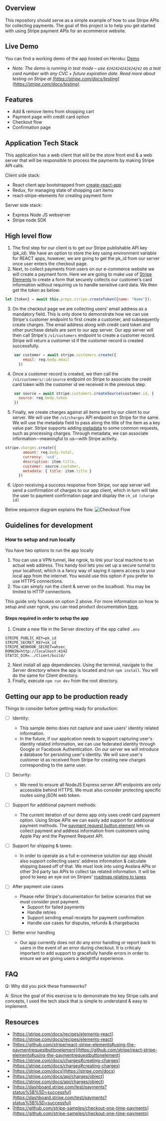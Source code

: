 ## Overview
This repository should serve as a simple example of how to use Stripe APIs for collecting payments. The goal of this project is to help you get started with using Stripe payment APIs for an ecommerce website. 
## Live Demo
 You can find a working demo of the app hosted on Heroku: [Demo](https://fast-retreat-49982.herokuapp.com/)
 - *Note: The demo is running in test mode – use `4242424242424242` as a test card number with any CVC + future expiration date.*
*Read more about testing on Stripe at  [https://stripe.com/docs/testing](https://stripe.com/docs/testing).*
## Features
 -   Add & remove items from shopping cart
 -   Payment page with credit card option
 -   Checkout flow
 -   Confirmation page
## Application Tech Stack
This application has a web client that will be the store front end & a web server that will be responsible to process the payments by making Stripe API calls.  

Client side stack:
 - React client app bootstrapped from [create-react-app ]([https://create-react-app.dev/docs/getting-started](https://create-react-app.dev/docs/getting-started))
 - Redux, for managing state of shopping cart items
 - react-stripe-elements for creating payment form

Server side stack:
- Express Node JS webserver
- Stripe node SDK

## High level flow

1.	The first step for our client is to get our Stripe publishable API key (pk_id). We have an option to store the key using environment variable for REACT apps, however, we are going to get the pk_id from our server once user enters the checkout page.
2.	Next, to collect payments from users on our e-commerce website we will create a payment form. Here we are going to make use of [Stripe Elements]([https://stripe.com/docs/recipes/elements-react](https://stripe.com/docs/recipes/elements-react)) to create a form that securely collects our customer’s card information without requiring us to handle sensitive card data. 
We then get the token as below: 
```javascript
let {token} = await this.props.stripe.createToken({name: "Name"});
```
3.	On the checkout page we are collecting users' email address as a mandatory field. This is only done to demonstrate how we can use Stripe's customer endpoint to first create a customer, and subsequently create charges. The email address along with credit card token and other purchase details are sent to our app server. Our app server will then call Stripe's `/v1/customers` endpoint to create a customer record. Stripe will return a customer id if the customer record is created successfully. 
```javascript
    var customer = await stripe.customers.create({
        email: req.body.email
      })
```
4.	Once a customer record is created, we then call the  `/v1/customers/:id/source` endpoint on Stripe to associate the credit card token with the customer id we received in the previous step. 
```javascript
    var source = await stripe.customers.createSource(customer.id, {
      source: req.body.token
    })
```
5.	Finally, we create charges against all items sent by our client to our server. We will use the  `/v1/charges`  API endpoint on Stripe for the same. We will use the metadata field to pass along the title of the item as a key value pair. Stripe supports adding [metadata](https://stripe.com/docs/api#metadata) to some common requests, such as processing charges. Through metadata, we can associate information—meaningful to us—with Stripe activity. 

```javascript
stripe.charges.create({
        amount: req.body.total,
        currency: 'usd',
        description: item.title,
        customer: source.customer,
        metadata: { title: item.title }
      })
```

6.	Upon receiving a success response from Stripe, our app server will send a confirmation of charges to our app client, which in turn will take the user to payment confirmation page and display the `ch_id (charge id)`

Below sequence diagram explains the flow. 
![Checkout Flow](https://i.imgur.com/JzcpnNu.png)

 
## Guidelines for development
### How to setup and run locally

You have two options to run the app locally
1. You can use a VPN tunnel, like ngrok, to link your local machine to an actual web address. This handy tool lets you set up a secure tunnel to your localhost, which is a fancy way of saying it opens access to your local app from the internet. You would use this option if you prefer to use HTTPS connections. 
2. You can simply run the client & server on the localhost. You may be limited to HTTP connections. 

This guide only focuses on option 2 above. For more information on how to setup and user ngrok, you can read product documentation [here](https://ngrok.com/docs).

#### Steps required in order to setup the app

1. Create a new file in the Server directory of the app called `.env`
```
STRIPE_PUBLIC_KEY=pk_id
STRIPE_SECRET_KEY=sk_id
STRIPE_WEBHOOK_SECRET=whsec_
DOMAIN=http://localhost:4242
STATIC_DIR=../Client/build/
```
2. Next install all app dependencies. Using the terminal, navigate to the Server directory where the app is located and run `npm install`. You will do the same for Client directory. 
3. Finally, execute `npm run dev` from the root directory.


## Getting our app to be production ready
Things to consider before getting ready for production:

 - [ ] Identity:
	 - This sample demo does not capture and save users' identity related information. 
	 - In the future, if our application needs to support capturing user's identity related information, we can use federated identity through Google or Facebook Authentication. On our server we will introduce a database for persisting user's identity. We will save user's customer id as received from Stripe for creating new charges corresponding to the same user.
    
 - [ ] Security:
	 - We need to ensure all NodeJS Express server API endpoints are only accessible behind HTTPS. We must also consider protecting specific routes using jSON web token. 

 - [ ] Support for additional payment methods:
	 - The current iteration of our demo app only uses credit card payment option. Using Stripe APIs we can easily add support for additional payment methods. The [payment request button element](%5Bhttps://github.com/stripe/react-stripe-elements#using-the-paymentrequestbuttonelement%5D%28https://github.com/stripe/react-stripe-elements#using-the-paymentrequestbuttonelement%29) lets us collect payment and address information from customers using Apple Pay and the Payment Request API.

 - [ ] Support for shipping & taxes:
	 - In order to operate as a full e-commerce solution our app should also support collecting users' address information & calculate shipping based off of that. We must look into using Avalara APIs or other 3rd party tax APIs to collect tax related information. It will be good to keep an eye out on Stripes' [roadmap relating to taxes](https://stripe.com/docs/billing/taxes) 

- [ ] After payment use cases
	- Please refer Stripe's documentation for below scenarios that we must consider post payment. 
	    - Support for failed payments
	    - Handle retries
	    - Support sending email receipts for payment confirmation
	    - Handle use cases for disputes, refunds & chargebacks

- [ ] Better error handling
	- Our app currently does not do any error handling or report back to users in the event of an error during checkout. It is criticaly important to add support to gracefully handle errors in order to ensure we are giving users a delightful experience. 

## FAQ

Q: Why did you pick these frameworks?

A: Since the goal of this exercise is to demonstrate the key Stripe calls and concepts, I used the tech stack that is simple to understand & easy to implement.


## Resources

-   [https://stripe.com/docs/recipes/elements-react](https://stripe.com/docs/recipes/elements-react)
-   [https://github.com/stripe/react-stripe-elements#using-the-paymentrequestbuttonelement](https://github.com/stripe/react-stripe-elements#using-the-paymentrequestbuttonelement)
-   [https://stripe.com/docs/charges#creating-charges](https://stripe.com/docs/charges#creating-charges)
-   [https://stripe.com/docs](https://stripe.com/docs)
-   [https://stripe.com/docs/api/charges/object](https://stripe.com/docs/api/charges/object)
-   [https://dashboard.stripe.com/test/payments?status%5B%5D=successful](https://dashboard.stripe.com/test/payments?status%5B%5D=successful)
-   [https://github.com/stripe-samples/checkout-one-time-payments](https://github.com/stripe-samples/checkout-one-time-payments)

